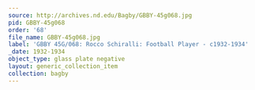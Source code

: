 ```yaml
---
source: http://archives.nd.edu/Bagby/GBBY-45g068.jpg
pid: GBBY-45g068
order: '68'
file_name: GBBY-45g068.jpg
label: 'GBBY 45G/068: Rocco Schiralli: Football Player - c1932-1934'
_date: 1932-1934
object_type: glass plate negative
layout: generic_collection_item
collection: bagby
---
```

